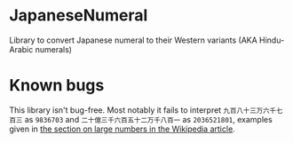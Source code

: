 # JapaneseNumeral
Library to convert Japanese numeral to their Western variants (AKA Hindu-Arabic numerals)

# Known bugs

This library isn't bug-free. Most notably it fails to interpret `九百八十三万六千七百三` as `9836703` and `二十億三千六百五十二万千八百一` as `2036521801`, examples given in [the section on large numbers in the Wikipedia article](https://en.wikipedia.org/wiki/Japanese_numerals#Large_numbers).